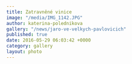 ```yaml
---
title: Zatravněné vinice
image: "/media/IMG_1142.JPG"
author: katerina-polednikova
gallery: "/news/jaro-ve-velkych-pavlovicich"
published: true
date: 2016-05-29 06:03:42 +0000
category: gallery
layout: photo
---
```

